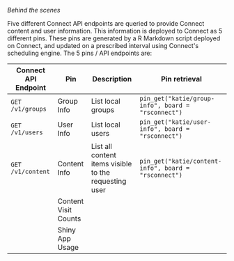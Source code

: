 *Behind the scenes*

Five different Connect API endpoints are queried to provide Connect content and user information. This information is deployed to Connect as 5 different pins. These pins are generated by a R Markdown script deployed on Connect, and updated on a prescribed interval using Connect's scheduling engine. The 5 pins / API endpoints are:

| Connect API Endpoint | Pin                  | Description                                           | Pin retrieval                                        |
|----------------------|----------------------|-------------------------------------------------------|------------------------------------------------------|
| `GET /v1/groups`     | Group Info           | List local groups                                     | `pin_get("katie/group-info", board = "rsconnect")`   |
| `GET /v1/users`      | User Info            | List local users                                      | `pin_get("katie/user-info", board = "rsconnect")`    |
| `GET /v1/content`    | Content Info         | List all content items visible to the requesting user | `pin_get("katie/content-info", board = "rsconnect")` |
|                      | Content Visit Counts |                                                       |                                                      |
|                      | Shiny App Usage      |                                                       |                                                      |
